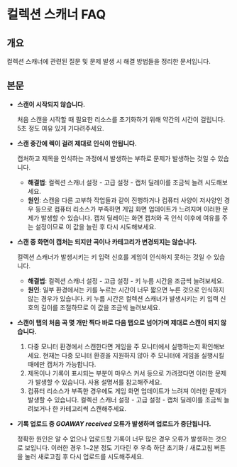 # 컬렉션 스캐너 FAQ

## 개요

컬렉션 스캐너에 관련된 질문 및 문제 발생 시 해결 방법들을 정리한 문서입니다.

## 본문

- **스캔이 시작되지 않습니다.**

  처음 스캔을 시작할 때 필요한 리소스를 초기화하기 위해 약간의 시간이 걸립니다. 5초 정도 여유 있게 기다려주세요.

- **스캔 중간에 렉이 걸려 제대로 인식이 안됩니다.**

  캡처하고 제목을 인식하는 과정에서 발생하는 부하로 문제가 발생하는 것일 수 있습니다.

  - **해결법**: 컬렉션 스캐너 설정 - 고급 설정 - 캡처 딜레이를 조금씩 늘려 시도해보세요.
  - **원인**: 스캔을 다른 고부하 작업들과 같이 진행하거나 컴퓨터 사양이 저사양인 경우 등으로 컴퓨터 리소스가 부족하면 게임 화면 업데이트가 느려지며 이러한 문제가 발생할 수 있습니다. 캡처 딜레이는 화면 캡처와 곡 인식 이후에 여유를 주는 설정이므로 이 값을 늘린 후 다시 시도해보세요.

- **스캔 중 화면이 캡처는 되지만 곡이나 카테고리가 변경되지는 않습니다.**

  컬렉션 스캐너가 발생시키는 키 입력 신호를 게임이 인식하지 못하는 것일 수 있습니다.

  - **해결법**: 컬렉션 스캐너 설정 - 고급 설정 - 키 누름 시간을 조금씩 늘려보세요.
  - **원인**: 일부 환경에서는 키를 누르는 시간이 너무 짧으면 누른 것으로 인식하지 않는 경우가 있습니다. 키 누름 시간은 컬렉션 스캐너가 발생시키는 키 입력 신호의 길이를 조절하므로 이 값을 조금씩 늘려보세요.

- **스캔이 탭의 처음 곡 몇 개만 찍다 바로 다음 탭으로 넘어가며 제대로 스캔이 되지 않습니다.**

  1. 다중 모니터 환경에서 스캔한다면 게임을 주 모니터에서 실행하는지 확인해보세요. 현재는 다중 모니터 환경을 지원하지 않아 주 모니터에 게임을 실행시킬 때에만 캡처가 가능합니다.
  1. 제목이나 기록이 표시되는 부분이 마우스 커서 등으로 가려졌다면 이러한 문제가 발생할 수 있습니다. 사용 설명서를 참고해주세요.
  1. 컴퓨터 리소스가 부족한 경우에도 게임 화면 업데이트가 느려져 이러한 문제가 발생할 수 있습니다. 컬렉션 스캐너 설정 - 고급 설정 - 캡처 딜레이를 조금씩 늘려보거나 한 카테고리씩 스캔해주세요.

- **기록 업로드 중 _GOAWAY received_ 오류가 발생하며 업로드가 중단됩니다.**

  정확한 원인은 알 수 없으나 업로드할 기록이 너무 많은 경우 오류가 발생하는 것으로 보입니다. 이러한 경우 1~2분 정도 기다린 후 우측 하단 초기화 / 새로고침 버튼을 눌러 새로고침 후 다시 업로드를 시도해주세요.
